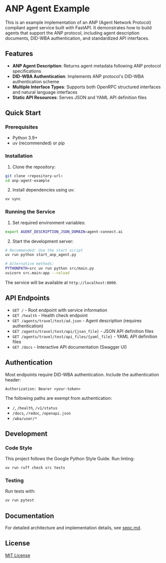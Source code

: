 # ANP Agent Example

This is an example implementation of an ANP (Agent Network Protocol) compliant agent service built with FastAPI. It demonstrates how to build agents that support the ANP protocol, including agent description documents, DID-WBA authentication, and standardized API interfaces.

## Features

- **ANP Agent Description**: Returns agent metadata following ANP protocol specifications
- **DID-WBA Authentication**: Implements ANP protocol's DID-WBA authentication scheme
- **Multiple Interface Types**: Supports both OpenRPC structured interfaces and natural language interfaces
- **Static API Resources**: Serves JSON and YAML API definition files

## Quick Start

### Prerequisites

- Python 3.9+
- uv (recommended) or pip

### Installation

1. Clone the repository:
```bash
git clone <repository-url>
cd anp-agent-example
```

2. Install dependencies using uv:
```bash
uv sync
```

### Running the Service

1. Set required environment variables:
```bash
export AGENT_DESCRIPTION_JSON_DOMAIN=agent-connect.ai
```

2. Start the development server:
```bash
# Recommended: Use the start script
uv run python start_anp_agent.py

# Alternative methods:
PYTHONPATH=src uv run python src/main.py
uvicorn src.main:app --reload
```

The service will be available at `http://localhost:8000`.

## API Endpoints

- `GET /` - Root endpoint with service information
- `GET /health` - Health check endpoint
- `GET /agents/travel/test/ad.json` - Agent description (requires authentication)
- `GET /agents/travel/test/api/{json_file}` - JSON API definition files
- `GET /agents/travel/test/api_files/{yaml_file}` - YAML API definition files
- `GET /docs` - Interactive API documentation (Swagger UI)

## Authentication

Most endpoints require DID-WBA authentication. Include the authentication header:

```
Authorization: Bearer <your-token>
```

The following paths are exempt from authentication:
- `/`, `/health`, `/v1/status`
- `/docs`, `/redoc`, `/openapi.json`
- `/wba/user/*`

## Development

### Code Style

This project follows the Google Python Style Guide. Run linting:

```bash
uv run ruff check src tests
```

### Testing

Run tests with:

```bash
uv run pytest
```

## Documentation

For detailed architecture and implementation details, see [sepc.md](sepc.md).

## License

[MIT License](LICENSE)
